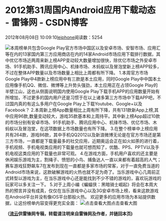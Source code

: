 
# 2012第31周国内Android应用下载动态 - 雷锋网 - CSDN博客


2012年08月08日 10:09:10[leiphone](https://me.csdn.net/leiphone)阅读数：5254


![](http://www.leiphone.com/wp-content/uploads/2012/08/amdroidmarket1.jpg)本周榜单共包含Google
 Play官方市场中国区以及安卓市场、安智市场、应用汇等在内的13家国内第三方应用商店在内的14家Android市场应用下载排行数据，其中优亿市场近两周来新上榜APP变动较大数量增加很快，除优亿市场之外安卓市场、91手机助手、腾讯应用中心、机锋市场、木蚂蚁以及冒泡堂新上榜APP较多，不过在整体APP数量以及市场数量上相比上周都有所下降。
1.本周官方市场Google Play中4款新上榜应用中有三款是本土应用，同时Google Play中中国本土应用像手机QQ、微信、微博等上升势头强劲，本土应用正在占领Google Play的半壁江山，这也从侧面说明国内使用Google Play下载手机APP的应用数量开始有所增加，不过更多的国内用户还是习惯于在以上诸多第三方市场中下载APP吧，不过国内真的有这么多用户在Google Play上下载Youtube、Google+以及Facebook？
2.本周新上榜App数量相比上周有所下降，共有131款新App上榜,其中应用96款,数量变动较大，游戏35款基本和上周持平。其中新上榜App超过10款的市场分别有安卓市场、91手机助手、腾讯应用中心、机锋市场、优亿市场、木蚂蚁以及冒泡堂，在这项数据上市场数量也有所下降。
3.在整个榜单中上榜应用共有264款，游戏86款，其中手机QQ2012以及新浪微博无论是在官方市场还是第三方市场，一直都是下载量最多的社交应用，近期奥运会正在如火如荼的进行着，手机视频、手机电视类应用的下载量也就可想而知了，优酷、PPS、PPTV以及手机电视这类应用的下载量也非常可观。
4.在游戏方面，手机用户喜欢的还主要是休闲娱乐游戏为主，割绳子、愤怒的小鸟、捕鱼达人一直以来都有着超高的人气；赛车游戏狂野飙车7在发布到现在一直都是多家市场的常客，对于一直免费当道的Android市场来说，这款破解游戏的火热也就不足为奇了。当乐游戏中心几周前正式转型以游戏为主，在当乐游戏中心还是能找到不少不错的游戏的，喜欢玩游戏的玩家可以多关注一下。
5.对于上周小编《蝙蝠侠：黑暗骑士崛起》将会在本周大热的预言并没有成真，仅仅在当乐游戏中心以及3G安卓市场上榜，看来这款游戏在Android平台并没有像iOS平台那般火热。
欢迎更多的应用市场为本站提供数据，让这份榜单内容变得更充实全面：
![点击查看大图](http://www.leiphone.com/wp-content/uploads/2012/08/android-market.jpg)点击查看大图

**（****[流云](http://www.leiphone.com/author/%E6%B5%81%E4%BA%91)****供****雷锋网****专稿，转载请注明来自雷锋网及作者，并链回本页)**

